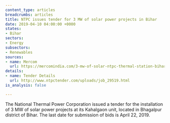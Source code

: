 ```yaml
---
content_type: articles
breadcrumbs: articles
title: NTPC issues tender for 3 MW of solar power projects in Bihar
date: 2019-04-10 04:00:00 +0000
states:
- Bihar
sectors:
- Energy
subsectors:
- Renewables
sources:
- name: Mercom
  url: https://mercomindia.com/3-mw-of-solar-ntpc-thermal-station-bihar/
details:
- name: Tender Details
  url: http://www.ntpctender.com/uploads/job_29519.html
is_analysis: false

---
```

The National Thermal Power Corporation issued a tender for the installation of 3 MW of solar power projects at its Kahalgaon unit, located in Bhagalpur district of Bihar. The last date for submission of bids is April 22, 2019.